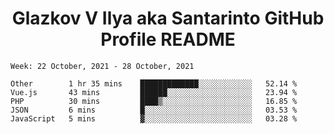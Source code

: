 <h1 align="center">Glazkov V Ilya aka Santarinto GitHub Profile README</h1>

<!--START_SECTION:waka-->
```text
Week: 22 October, 2021 - 28 October, 2021

Other        1 hr 35 mins    █████████████░░░░░░░░░░░░   52.14 % 
Vue.js       43 mins         ██████░░░░░░░░░░░░░░░░░░░   23.94 % 
PHP          30 mins         ████▒░░░░░░░░░░░░░░░░░░░░   16.85 % 
JSON         6 mins          █░░░░░░░░░░░░░░░░░░░░░░░░   03.53 % 
JavaScript   5 mins          ▓░░░░░░░░░░░░░░░░░░░░░░░░   03.28 % 
```
<!--END_SECTION:waka-->